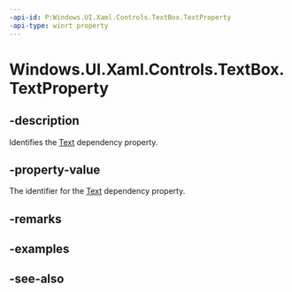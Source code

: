 ```yaml
---
-api-id: P:Windows.UI.Xaml.Controls.TextBox.TextProperty
-api-type: winrt property
---
```


<!-- Property syntax
public Windows.UI.Xaml.DependencyProperty TextProperty { get; }
-->

# Windows.UI.Xaml.Controls.TextBox.TextProperty

## -description
Identifies the [Text](textbox_text.md) dependency property.



## -property-value
The identifier for the [Text](textbox_text.md) dependency property.

## -remarks

## -examples

## -see-also
